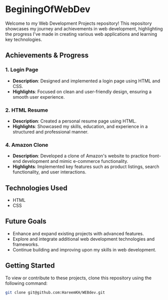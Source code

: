 # BeginingOfWebDev
Welcome to my Web Development Projects repository! This repository showcases my journey and achievements in web development, highlighting the progress I've made in creating various web applications and learning key technologies.

## Achievements & Progress

### 1. Login Page
- **Description**: Designed and implemented a login page using HTML and CSS.
- **Highlights**: Focused on clean and user-friendly design, ensuring a smooth user experience.

### 2. HTML Resume
- **Description**: Created a personal resume page using HTML.
- **Highlights**: Showcased my skills, education, and experience in a structured and professional manner.

### 4. Amazon Clone
- **Description**: Developed a clone of Amazon's website to practice front-end development and mimic e-commerce functionality.
- **Highlights**: Implemented key features such as product listings, search functionality, and user interactions.

## Technologies Used
- HTML
- CSS


## Future Goals
- Enhance and expand existing projects with advanced features.
- Explore and integrate additional web development technologies and frameworks.
- Continue building and improving upon my skills in web development.

## Getting Started
To view or contribute to these projects, clone this repository using the following command:
```bash
git clone git@github.com:HareemKH/WEBdev.git
